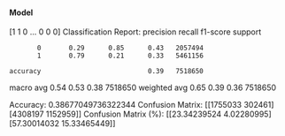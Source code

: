 #### Model
[1 1 0 ... 0 0 0]
Classification Report:
              precision    recall  f1-score   support

           0       0.29      0.85      0.43   2057494
           1       0.79      0.21      0.33   5461156

    accuracy                           0.39   7518650
   macro avg       0.54      0.53      0.38   7518650
weighted avg       0.65      0.39      0.36   7518650

Accuracy: 0.38677049736322344
Confusion Matrix:
[[1755033  302461]
 [4308197 1152959]]
Confusion Matrix (%):
[[23.34239524  4.02280995]
 [57.30014032 15.33465449]]
